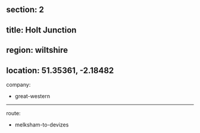 section: 2
----
title: Holt Junction
----
region: wiltshire
----
location: 51.35361, -2.18482
----
company:
- great-western
----
route:
- melksham-to-devizes
